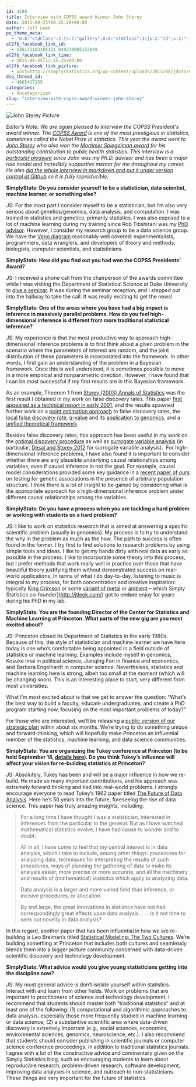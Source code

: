 ```yaml
---
id: 4288
title: Interview with COPSS award Winner John Storey
date: 2015-08-25T09:25:28+00:00
author: Jeff Leek
pe_theme_meta:
  - 'O:8:"stdClass":2:{s:7:"gallery";O:8:"stdClass":3:{s:2:"id";s:2:"-1";s:5:"width";s:0:"";s:6:"height";s:0:"";}s:5:"video";O:8:"stdClass":1:{s:2:"id";s:2:"-1";}}'
al2fb_facebook_link_id:
  - 136171103105421_849230085132849
al2fb_facebook_link_time:
  - 2015-08-25T13:25:35+00:00
al2fb_facebook_link_picture:
  - post=http://simplystatistics.org/wp-content/uploads/2015/08/jdstorey-198x300.jpg
dsq_thread_id:
  - 4065427255
categories:
  - Uncategorized
slug: "interview-with-copss-award-winner-john-storey"
---
```


![John Storey Picture](https://raw.githubusercontent.com/simplystats/simplystats.github.io/master/wp-content/uploads/2015/08/jdstorey.jpg)


_Editor's Note: We are again pleased to interview the COPSS President's award winner. The [COPSS Award](https://en.wikipedia.org/wiki/COPSS_Presidents%27_Award) is one of the most prestigious in statistics, sometimes called the Nobel Prize in statistics. This year the award went to [John Storey](http://www.genomine.org/) who also won the [Mortimer Spiegelman award](http://sml.princeton.edu/news/john-storey-receives-2015-mortimer-spiegelman-award) for his outstanding contribution to public health statistics.  This interview is a [particular pleasure](https://twitter.com/simplystats/status/631607146572988417) since John was my Ph.D. advisor and has been a major role model and incredibly supportive mentor for me throughout my career. He also [did the whole interview in markdown and put it under version control at Github](https://github.com/jdstorey/simplystatistics) so it is fully reproducible._

**SimplyStats: Do you consider yourself to be a statistician, data scientist, machine learner, or something else?**

JS: For the most part I consider myself to be a statistician, but I’m also very serious about genetics/genomics, data analysis, and computation. I was trained in statistics and genetics, primarily statistics. I was also exposed to a lot of machine learning during my training since Rob Tibshirani was my [PhD advisor](http://genealogy.math.ndsu.nodak.edu/id.php?id=69303). However, I consider my research group to be a data science group. We have the [Venn diagram](http://drewconway.com/zia/2013/3/26/the-data-science-venn-diagram) reasonably well covered: experimentalists, programmers, data wranglers, and developers of theory and methods; biologists, computer scientists, and statisticians.

**SimplyStats: How did you find out you had won the COPSS Presidents’ Award?**

JS: I received a phone call from the chairperson of the awards committee while I was visiting the Department of Statistical Science at Duke University to [give a seminar](https://stat.duke.edu/events/15731.html). It was during the seminar reception, and I stepped out into the hallway to take the call. It was really exciting to get the news!

**SimplyStats: One of the areas where you have had a big impact is inference in massively parallel problems. How do you feel high-dimensional inference is different from more traditional statistical inference?**

JS: My experience is that the most productive way to approach high-dimensional inference problems is to first think about a given problem in the scenario where the parameters of interest are random, and the joint distribution of these parameters is incorporated into the framework. In other words, I first gain an understanding of the problem in a Bayesian framework. Once this is well understood, it is sometimes possible to move in a more empirical and nonparametric direction. However, I have found that I can be most successful if my first results are in this Bayesian framework.

As an example, Theorem 1 from [Storey (2003) Annals of Statistics](http://genomics.princeton.edu/storeylab/papers/Storey_Annals_2003.pdf) was the first result I obtained in my work on false discovery rates. This paper [first appeared as a technical report in early 2001](https://statistics.stanford.edu/research/false-discovery-rate-bayesian-interpretation-and-q-value), and the results spawned further work on a [point estimation approach](http://genomics.princeton.edu/storeylab/papers/directfdr.pdf) to false discovery rates, the [local false discovery rate](http://genomics.princeton.edu/storeylab/papers/ETST_JASA_2001.pdf), [q-value](http://www.bioconductor.org/packages/release/bioc/html/qvalue.html) and its [application to genomics](http://www.pnas.org/content/100/16/9440.full), and a [unified theoretical framework](http://genomics.princeton.edu/storeylab/papers/623.pdf).

Besides false discovery rates, this approach has been useful in my work on the [optimal discovery procedure](http://genomics.princeton.edu/storeylab/papers/Storey_JRSSB_2007.pdf) as well as [surrogate variable analysis](http://journals.plos.org/plosgenetics/article?id=10.1371/journal.pgen.0030161) (in particular, [Desai and Storey 2012](http://amstat.tandfonline.com/doi/abs/10.1080/01621459.2011.645777#.VdxderxVhBc) for surrogate variable analysis).  For high-dimensional inference problems, I have also found it is important to consider whether there are any plausible underlying causal relationships among variables, even if causal inference in not the goal. For example, causal model considerations provided some key guidance in a [recent paper of ours](http://www.nature.com/ng/journal/v47/n5/full/ng.3244.html) on testing for genetic associations in the presence of arbitrary population structure. I think there is a lot of insight to be gained by considering what is the appropriate approach for a high-dimensional inference problem under different causal relationships among the variables.

**SimplyStats: Do you have a process when you are tackling a hard problem or working with students on a hard problem?**

JS: I like to work on statistics research that is aimed at answering a specific scientific problem (usually in genomics). My process is to try to understand the why in the problem as much as the how. The path to success is often found in the former. I try first to find solutions to research problems by using simple tools and ideas. I like to get my hands dirty with real data as early as possible in the process. I like to incorporate some theory into this process, but I prefer methods that work really well in practice over those that have beautiful theory justifying them without demonstrated success on real-world applications. In terms of what I do day-to-day, listening to music is integral to my process, for both concentration and creative inspiration: typically [King Crimson](https://en.wikipedia.org/wiki/King_Crimson) or some [variant of metal](http://www.metal-archives.com/) or [ambient](https://en.wikipedia.org/wiki/Brian_Eno) – which Simply Statistics co-founder](http://jtleek.com/) got to <del>endure</del> enjoy for years during his PhD in my lab.

**SimplyStats: You are the founding Director of the Center for Statistics and Machine Learning at Princeton. What parts of the new gig are you most excited about?**

JS: Princeton closed its Department of Statistics in the early 1980s. Because of this, the style of statistician and machine learner we have here today is one who’s comfortable being appointed in a field outside of statistics or machine learning. Examples include myself in genomics, Kosuke Imai in political science, Jianqing Fan in finance and economics, and Barbara Engelhardt in computer science. Nevertheless, statistics and machine learning here is strong, albeit too small at the moment (which will be changing soon). This is an interesting place to start, very different from most universities.

What I’m most excited about is that we get to answer the question: “What’s the best way to build a faculty, educate undergraduates, and create a PhD program starting now, focusing on the most important problems of today?”

For those who are interested, we’ll be releasing a [public version of our strategic plan](http://www.princeton.edu/strategicplan/taskforces/sml/) within about six months. We’re trying to do something unique and forward-thinking, which will hopefully make Princeton an influential member of the statistics, machine learning, and data science communities.

**SimplyStats: You are organizing the Tukey conference at Princeton (to be held September 18, [details here](http://csml.princeton.edu/tukey)). Do you think Tukey’s influence will affect your vision for re-building statistics at Princeton?**

JS: Absolutely, Tukey has been and will be a major influence in how we re-build. He made so many important contributions, and his approach was extremely forward thinking and tied into real-world problems. I strongly encourage everyone to read Tukey’s 1962 paper titled [The Future of Data Analysis](https://projecteuclid.org/euclid.aoms/1177704711). Here he’s 50 years into the future, foreseeing the rise of data science. This paper has truly amazing insights, including:

> For a long time I have thought I was a statistician, interested in inferences from the particular to the general. But as I have watched mathematical statistics evolve, I have had cause to wonder and to doubt.
> 
> All in all, I have come to feel that my central interest is in data analysis, which I take to include, among other things: procedures for analyzing data, techniques for interpreting the results of such procedures, ways of planning the gathering of data to make its analysis easier, more precise or more accurate, and all the machinery and results of (mathematical) statistics which apply to analyzing data.
> 
> Data analysis is a larger and more varied field than inference, or incisive procedures, or allocation.
> 
> By and large, the great innovations in statistics have not had correspondingly great effects upon data analysis. . . . Is it not time to seek out novelty in data analysis?

In this regard, another paper that has been influential in how we are re-building is Leo Breiman’s titled [Statistical Modeling: The Two Cultures](http://projecteuclid.org/euclid.ss/1009213726). We’re building something at Princeton that includes both cultures and seamlessly blends them into a bigger picture community concerned with data-driven scientific discovery and technology development.

**SimplyStats: What advice would you give young statisticians getting into the discipline now?**

JS: My most general advice is don’t isolate yourself within statistics. Interact with and learn from other fields. Work on problems that are important to practitioners of science and technology development. I recommend that students should master both “traditional statistics” and at least one of the following: (1) computational and algorithmic approaches to data analysis, especially those more frequently studied in machine learning or data science; (2) a substantive scientific area where data-driven discovery is extremely important (e.g., social sciences, economics, environmental sciences, genomics, neuroscience, etc.). I also recommend that students should consider publishing in scientific journals or computer science conference proceedings, in addition to traditional statistics journals. I agree with a lot of the constructive advice and commentary given on the Simply Statistics blog, such as encouraging students to learn about reproducible research, problem-driven research, software development, improving data analyses in science, and outreach to non-statisticians. These things are very important for the future of statistics.
